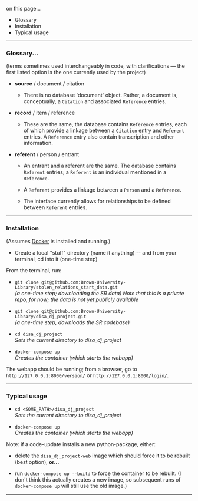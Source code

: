 on this page...
- Glossary
- Installation
- Typical usage

---
### Glossary...

(terms sometimes used interchangeably in code, with clarifications — the first listed option is the one currently used by the project)

- **source** / document / citation

    - There is no database 'document' object. Rather, a document is, conceptually, a `Citation` and associated `Reference` entries.

- **record** / item / reference

    - These are the same, the database contains `Reference` entries, each of which provide a linkage between a `Citation` entry and `Referent` entries. A `Reference` entry also contain transcription and other information.

- **referent** / person / entrant

    - An entrant and a referent are the same. The database contains `Referent` entries; a `Referent` is an individual mentioned in a `Reference`.

    - A `Referent` provides a linkage between a `Person` and a `Reference`.

    - The interface currently allows for relationships to be defined between `Referent` entries.

-----

### Installation

(Assumes [Docker](https://www.docker.com) is installed and running.)

- Create a local "stuff" directory (name it anything) -- and from your terminal, cd into it (one-time step)


From the terminal, run:

- `git clone git@github.com:Brown-University-Library/stolen_relations_start_data.git`<br />_(a one-time step; downloading the SR data) Note that this is a private repo, for now; the data is not yet publicly available_

- `git clone git@github.com:Brown-University-Library/disa_dj_project.git`<br/>_(a one-time step, downloads the SR codebase)_

- `cd disa_dj_project`<br />_Sets the current directory to disa\_dj\_project_

- `docker-compose up`<br />_Creates the container (which starts the webapp)_

The webapp should be running; from a browser, go to `http://127.0.0.1:8000/version/` or `http://127.0.0.1:8000/login/`. 

---

### Typical usage

- `cd <SOME_PATH>/disa_dj_project`<br />_Sets the current directory to disa\_dj\_project_

- `docker-compose up`<br />_Creates the container (which starts the webapp)_

Note: if a code-update installs a new python-package, either:

- delete the `disa_dj_project-web` image which should force it to be rebuilt (best option), **or...**
    
- run `docker-compose up --build` to force the container to be rebuilt. (I don't think this actually creates a new image, so subsequent runs of `docker-compose up` will still use the old image.)

---
